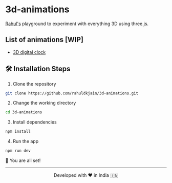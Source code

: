 # 3d-animations

[Rahul's](https://rahuldkjain.github.io) playground to experiment with everything 3D using three.js.

## List of animations [WIP]

- [3D digital clock](https://3d-animations.vercel.app/digital-clock)

## 🛠️ Installation Steps

1. Clone the repository

```bash
git clone https://github.com/rahuldkjain/3d-animations.git
```

2. Change the working directory

```bash
cd 3d-animations
```

3. Install dependencies

```bash
npm install
```

4. Run the app

```bash
npm run dev
```

🌟 You are all set!




<hr>
<p align="center">
Developed with ❤️ in India 🇮🇳 
</p>
